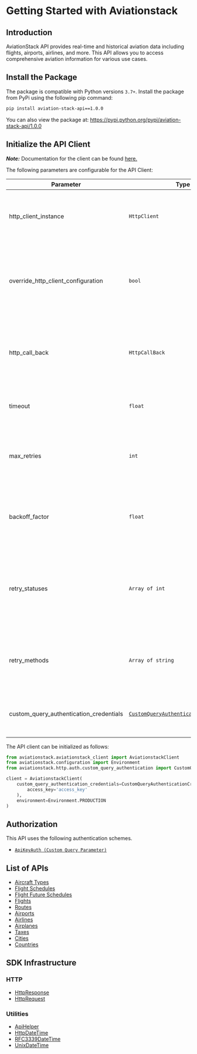 
# Getting Started with Aviationstack

## Introduction

AviationStack API provides real-time and historical aviation data including flights, airports, airlines, and more.
This API allows you to access comprehensive aviation information for various use cases.

## Install the Package

The package is compatible with Python versions `3.7+`.
Install the package from PyPi using the following pip command:

```bash
pip install aviation-stack-api==1.0.0
```

You can also view the package at:
https://pypi.python.org/pypi/aviation-stack-api/1.0.0

## Initialize the API Client

**_Note:_** Documentation for the client can be found [here.](https://www.github.com/MuHamza30/aviationstack-python-sdk/tree/1.0.0/doc/client.md)

The following parameters are configurable for the API Client:

| Parameter | Type | Description |
|  --- | --- | --- |
| http_client_instance | `HttpClient` | The Http Client passed from the sdk user for making requests |
| override_http_client_configuration | `bool` | The value which determines to override properties of the passed Http Client from the sdk user |
| http_call_back | `HttpCallBack` | The callback value that is invoked before and after an HTTP call is made to an endpoint |
| timeout | `float` | The value to use for connection timeout. <br> **Default: 60** |
| max_retries | `int` | The number of times to retry an endpoint call if it fails. <br> **Default: 0** |
| backoff_factor | `float` | A backoff factor to apply between attempts after the second try. <br> **Default: 2** |
| retry_statuses | `Array of int` | The http statuses on which retry is to be done. <br> **Default: [408, 413, 429, 500, 502, 503, 504, 521, 522, 524]** |
| retry_methods | `Array of string` | The http methods on which retry is to be done. <br> **Default: ['GET', 'PUT']** |
| custom_query_authentication_credentials | [`CustomQueryAuthenticationCredentials`](https://www.github.com/MuHamza30/aviationstack-python-sdk/tree/1.0.0/doc/auth/custom-query-parameter.md) | The credential object for Custom Query Parameter |

The API client can be initialized as follows:

```python
from aviationstack.aviationstack_client import AviationstackClient
from aviationstack.configuration import Environment
from aviationstack.http.auth.custom_query_authentication import CustomQueryAuthenticationCredentials

client = AviationstackClient(
    custom_query_authentication_credentials=CustomQueryAuthenticationCredentials(
        access_key='access_key'
    ),
    environment=Environment.PRODUCTION
)
```

## Authorization

This API uses the following authentication schemes.

* [`ApiKeyAuth (Custom Query Parameter)`](https://www.github.com/MuHamza30/aviationstack-python-sdk/tree/1.0.0/doc/auth/custom-query-parameter.md)

## List of APIs

* [Aircraft Types](https://www.github.com/MuHamza30/aviationstack-python-sdk/tree/1.0.0/doc/controllers/aircraft-types.md)
* [Flight Schedules](https://www.github.com/MuHamza30/aviationstack-python-sdk/tree/1.0.0/doc/controllers/flight-schedules.md)
* [Flight Future Schedules](https://www.github.com/MuHamza30/aviationstack-python-sdk/tree/1.0.0/doc/controllers/flight-future-schedules.md)
* [Flights](https://www.github.com/MuHamza30/aviationstack-python-sdk/tree/1.0.0/doc/controllers/flights.md)
* [Routes](https://www.github.com/MuHamza30/aviationstack-python-sdk/tree/1.0.0/doc/controllers/routes.md)
* [Airports](https://www.github.com/MuHamza30/aviationstack-python-sdk/tree/1.0.0/doc/controllers/airports.md)
* [Airlines](https://www.github.com/MuHamza30/aviationstack-python-sdk/tree/1.0.0/doc/controllers/airlines.md)
* [Airplanes](https://www.github.com/MuHamza30/aviationstack-python-sdk/tree/1.0.0/doc/controllers/airplanes.md)
* [Taxes](https://www.github.com/MuHamza30/aviationstack-python-sdk/tree/1.0.0/doc/controllers/taxes.md)
* [Cities](https://www.github.com/MuHamza30/aviationstack-python-sdk/tree/1.0.0/doc/controllers/cities.md)
* [Countries](https://www.github.com/MuHamza30/aviationstack-python-sdk/tree/1.0.0/doc/controllers/countries.md)

## SDK Infrastructure

### HTTP

* [HttpResponse](https://www.github.com/MuHamza30/aviationstack-python-sdk/tree/1.0.0/doc/http-response.md)
* [HttpRequest](https://www.github.com/MuHamza30/aviationstack-python-sdk/tree/1.0.0/doc/http-request.md)

### Utilities

* [ApiHelper](https://www.github.com/MuHamza30/aviationstack-python-sdk/tree/1.0.0/doc/api-helper.md)
* [HttpDateTime](https://www.github.com/MuHamza30/aviationstack-python-sdk/tree/1.0.0/doc/http-date-time.md)
* [RFC3339DateTime](https://www.github.com/MuHamza30/aviationstack-python-sdk/tree/1.0.0/doc/rfc3339-date-time.md)
* [UnixDateTime](https://www.github.com/MuHamza30/aviationstack-python-sdk/tree/1.0.0/doc/unix-date-time.md)

